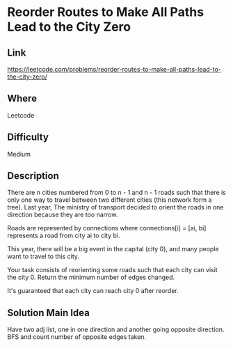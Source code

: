 # Reorder Routes to Make All Paths Lead to the City Zero

## Link

https://leetcode.com/problems/reorder-routes-to-make-all-paths-lead-to-the-city-zero/

## Where

Leetcode

## Difficulty

Medium

## Description

There are n cities numbered from 0 to n - 1 and n - 1 roads such that there is only one way to travel between two different cities (this network form a tree). Last year, The ministry of transport decided to orient the roads in one direction because they are too narrow.

Roads are represented by connections where connections[i] = [ai, bi] represents a road from city ai to city bi.

This year, there will be a big event in the capital (city 0), and many people want to travel to this city.

Your task consists of reorienting some roads such that each city can visit the city 0. Return the minimum number of edges changed.

It's guaranteed that each city can reach city 0 after reorder.

## Solution Main Idea

Have two adj list, one in one direction and another going opposite direction. BFS and count number of opposite edges taken.
